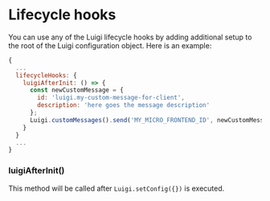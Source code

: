 <!-- meta
{
  "node": {
    "label": "Lifecycle hooks",
    "category": {
      "label": "Luigi Core"
    },
    "metaData": {
      "categoryPosition": 2,
      "position": 7
    }
  }
}
meta -->

# Lifecycle hooks

You can use any of the Luigi lifecycle hooks by adding additional setup to the root of the Luigi configuration object. Here is an example:

```javascript
{
  ...
  lifecycleHooks: {
    luigiAfterInit: () => {
      const newCustomMessage = {
        id: 'luigi.my-custom-message-for-client',
        description: 'here goes the message description'
      };
      Luigi.customMessages().send('MY_MICRO_FRONTEND_ID', newCustomMessage);
    }
  }
  ...
}
```

### luigiAfterInit()

This method will be called after `Luigi.setConfig({})` is executed. 

